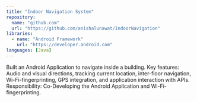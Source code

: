 ```yaml
---
title: "Indoor Navigation System"
repository:
  name: "github.com"
  url: "https://github.com/anishalunawat/IndoorNavigation"
libraries:
  - name: "Android Framework"
    url: "https://developer.android.com"
languages: [Java]
---
```

Built an Android Application to navigate inside a building. Key features: Audio and visual directions, tracking current location, inter-floor navigation, Wi-Fi-fingerprinting, GPS integration, and application interaction with APIs. Responsibility: Co-Developing the Android Application and Wi-Fi-fingerprinting.
